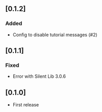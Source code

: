 ## [0.1.2]
### Added
- Config to disable tutorial messages (#2)

## [0.1.1]
### Fixed
- Error with Silent Lib 3.0.6

## [0.1.0]
- First release
